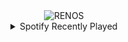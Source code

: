 <div align="center">
<picture>
    <source media="(prefers-color-scheme: dark)" srcset="https://i.ibb.co/R4NzPsSd/output-gif.gif">
    <source media="(prefers-color-scheme: light)" srcset="https://i.ibb.co/R4NzPsSd/output-gif.gif">
    <img alt="RENOS" src="https://i.ibb.co/R4NzPsSd/output-gif.gif">
</picture>
<details>
<summary>Spotify Recently Played</summary>
<img src="https://spotify-recently-played-readme.vercel.app/api?user=31d6d6zerc5ct6kck32na2ozsqf4&unique=1&width=400" alt="Spotify" />
</details>
</div>

<!-- Image deletion URL: https://ibb.co/84b62fBt/b6493bc6fe553c34f9ef9d7b4ef5806b -->
